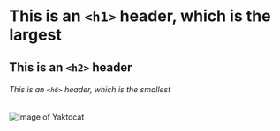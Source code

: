 # This is an `<h1>` header, which is the largest
## This is an `<h2>` header
###### This is an `<h6>` header, which is the smallest
![Image of Yaktocat](https://github.com/Exp-Communicate-Using-Markdown-Cohort-1/series-communicate-using-markdown-Neel0305/assets/94377216/05dd359e-2a9f-4d89-bfec-3649e89b7783)

